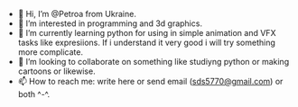 - 👋 Hi, I’m @Petroa from Ukraine.
- 👀 I’m interested in programming and 3d graphics.
- 🌱 I’m currently learning python for using in simple animation and VFX tasks like expresiions. If i understand it very good i will try something more complicate.
- 💞️ I’m looking to collaborate on something like studiyng python or making cartoons or likewise.
- 📫 How to reach me: write here or send email (sds5770@gmail.com) or both ^-^.

<!---
Petroa/Petroa is a ✨ special ✨ repository because its `README.md` (this file) appears on your GitHub profile.
You can click the Preview link to take a look at your changes.
--->
